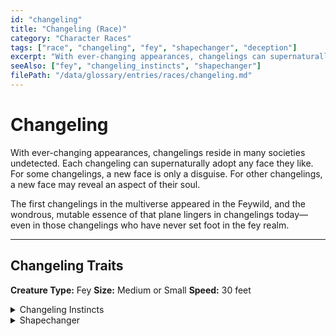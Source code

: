 ```yaml
---
id: "changeling"
title: "Changeling (Race)"
category: "Character Races"
tags: ["race", "changeling", "fey", "shapechanger", "deception"]
excerpt: "With ever-changing appearances, changelings can supernaturally adopt any face they like, channeling either the peril or the joy of their Feywild origins."
seeAlso: ["fey", "changeling_instincts", "shapechanger"]
filePath: "/data/glossary/entries/races/changeling.md"
---
```

# Changeling

With ever-changing appearances, changelings reside in many societies undetected. Each changeling can supernaturally adopt any face they like. For some changelings, a new face is only a disguise. For other changelings, a new face may reveal an aspect of their soul.

The first changelings in the multiverse appeared in the Feywild, and the wondrous, mutable essence of that plane lingers in changelings today—even in those changelings who have never set foot in the fey realm.

---
## Changeling Traits
**Creature Type:** <span data-term-id="fey" class="glossary-term-link-from-markdown">Fey</span>
**Size:** <span data-term-id="size" class="glossary-term-link-from-markdown">Medium</span> or <span data-term-id="size" class="glossary-term-link-from-markdown">Small</span>
**Speed:** 30 feet

<details>
  <summary>Changeling Instincts</summary>
  <div>
    <p>Thanks to your connection to the fey realm, you gain proficiency with two of the following skills of your choice: <span data-term-id="deception" class="glossary-term-link-from-markdown">Deception</span>, <span data-term-id="insight" class="glossary-term-link-from-markdown">Insight</span>, <span data-term-id="intimidation" class="glossary-term-link-from-markdown">Intimidation</span>, <span data-term-id="performance" class="glossary-term-link-from-markdown">Performance</span>, or <span data-term-id="persuasion" class="glossary-term-link-from-markdown">Persuasion</span>.</p>
  </div>
</details>

<details>
  <summary>Shapechanger</summary>
  <div>
    <p>As an action, you can change your appearance and your voice. You determine the specifics of the changes, including your coloration, hair length, and sex. You can also adjust your height and weight and can change your size between Medium and Small. You can make yourself appear as a member of another race, though none of your game statistics change. You can’t duplicate the appearance of an individual you’ve never seen, and you must adopt a form that has the same basic arrangement of limbs that you have. Your clothing and equipment aren’t changed by this trait.</p>
    <p>You stay in the new form until you use an action to revert to your true form or until you die.</p>
  </div>
</details>
